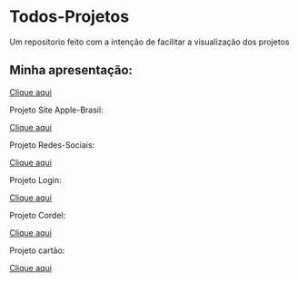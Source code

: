 # Todos-Projetos
 Um repositorio feito com a intenção de facilitar a visualização dos projetos

<h2>Minha apresentação:</h2>

<a href="https://deyvid4900.github.io/Apresentacao/"> Clique aqui </a>

Projeto Site Apple-Brasil:

<a href="https://deyvid4900.github.io/Projeto-Iphone/"> Clique aqui </a>

Projeto Redes-Sociais:

<a href="https://deyvid4900.github.io/Projeto-Social/"> Clique aqui </a>

Projeto Login:

<a href="https://deyvid4900.github.io/Projeto-Login/"> Clique aqui </a>

Projeto Cordel:

<a href="https://deyvid4900.github.io/Projeto-Cordel/"> Clique aqui </a>

Projeto cartão:

<a href="https://deyvid4900.github.io/Projeto-Cartao/"> Clique aqui </a>


